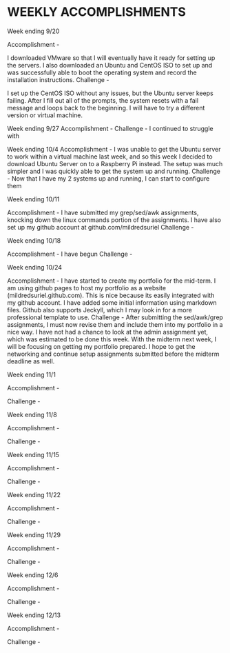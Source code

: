 # WEEKLY ACCOMPLISHMENTS

Week ending 9/20

Accomplishment -

I downloaded ﻿﻿VMware so that I will eventually have it ready for setting up the servers. I also downloaded an Ubuntu and CentOS ISO to set up and was successfully able to boot the operating system and record the installation instructions.
Challenge -

I set up the CentOS ISO without any issues, but the Ubuntu server keeps failing. After I fill out all of the prompts, the system resets with a fail message and loops back to the beginning. I will have to try a different version or virtual machine.

Week ending 9/27
Accomplishment - 
Challenge -  I continued to struggle with  



Week ending 10/4
Accomplishment -  I was unable to get the Ubuntu server to work within a virtual machine last week, and so this week I decided to download Ubuntu Server on to a Raspberry Pi instead. The setup was much simpler and I was quickly able to get the system up and running.
Challenge - Now that I have my 2 systems up and running, I can start to configure them


Week ending 10/11

Accomplishment - I have submitted my grep/sed/awk assignments, knocking down the linux commands portion of the assignments. I have also set up my github account at github.com/mildredsuriel
Challenge - 


Week ending 10/18

Accomplishment - I have begun 
Challenge -



Week ending 10/24

Accomplishment - I have started to create my portfolio for the mid-term. I am using github pages to host my portfolio as a website (mildredsuriel.github.com). This is nice because its easily integrated with my github account. I have added some initial information using markdown files. Github also supports Jeckyll, which I may look in for a more professional template to use.
Challenge - After submitting the sed/awk/grep assignments, I must now revise them and include them into my portfolio in a nice way. I have not had a chance to look at the admin assignment yet, which was estimated to be done this week. With the midterm next week, I will be focusing on getting my portfolio prepared. I hope to get the networking and continue setup assignments submitted before the midterm deadline as well.


Week ending 11/1

Accomplishment -

Challenge -



Week ending 11/8

Accomplishment -

Challenge -



Week ending 11/15

Accomplishment -

Challenge -



Week ending 11/22

Accomplishment -

Challenge -



Week ending 11/29

Accomplishment -

Challenge -



Week ending 12/6

Accomplishment -

Challenge -



Week ending 12/13

Accomplishment -

Challenge -



